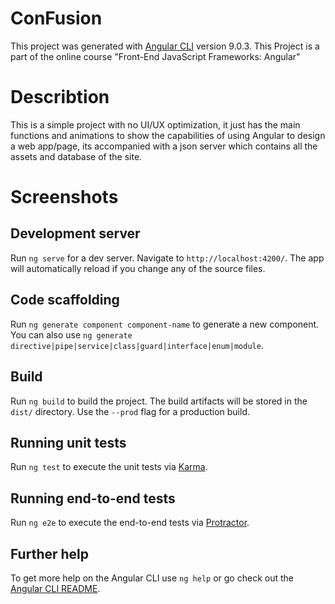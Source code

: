 # ConFusion

This project was generated with [Angular CLI](https://github.com/angular/angular-cli) version 9.0.3.
This Project is a part of the online course "Front-End JavaScript Frameworks: Angular"

# Describtion
This is a simple project with no UI/UX optimization, it just has the main functions and animations to show the capabilities of using Angular to design a web app/page, its accompanied with a json server which contains all the assets and database of the site.

# Screenshots


## Development server

Run `ng serve` for a dev server. Navigate to `http://localhost:4200/`. The app will automatically reload if you change any of the source files.

## Code scaffolding

Run `ng generate component component-name` to generate a new component. You can also use `ng generate directive|pipe|service|class|guard|interface|enum|module`.

## Build

Run `ng build` to build the project. The build artifacts will be stored in the `dist/` directory. Use the `--prod` flag for a production build.

## Running unit tests

Run `ng test` to execute the unit tests via [Karma](https://karma-runner.github.io).

## Running end-to-end tests

Run `ng e2e` to execute the end-to-end tests via [Protractor](http://www.protractortest.org/).

## Further help

To get more help on the Angular CLI use `ng help` or go check out the [Angular CLI README](https://github.com/angular/angular-cli/blob/master/README.md).
